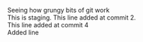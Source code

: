 Seeing how grungy bits of git work  
This is staging. This line added at commit 2.  
This line added at commit 4  
Added line  
